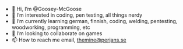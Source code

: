 - 👋 Hi, I’m @Goosey-McGoose
- 👀 I’m interested in coding, pen testing, all things nerdy
- 🌱 I’m currently learning german, finnish, coding, welding, pentesting, woodworking, programming, etc
- 💞️ I’m looking to collaborate on games
- 📫 How to reach me email, themine@perjans.se

<!---
Goosey-McGoose/Goosey-McGoose is a ✨ special ✨ repository because its `README.md` (this file) appears on your GitHub profile.
You can click the Preview link to take a look at your changes.
--->
